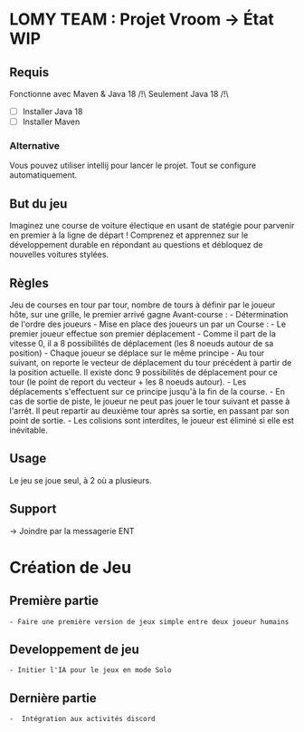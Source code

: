 # LOMY TEAM : Projet Vroom -> État WIP

## Requis

Fonctionne avec Maven & Java 18 /!\ Seulement Java 18 /!\
- [ ] Installer Java 18 
- [ ] Installer Maven

### Alternative
Vous pouvez utiliser intellij pour lancer le projet. 
Tout se configure automatiquement.


## But du jeu 
Imaginez une course de voiture électique en usant de statégie pour parvenir en premier à la ligne de départ ! Comprenez et apprennez sur le développement durable en répondant au questions et débloquez de nouvelles voitures stylées.

## Règles
Jeu de courses en tour par tour, nombre de tours à définir par le joueur hôte, sur une grille, le premier arrivé gagne
Avant-course :
    - Détermination de l'ordre des joueurs 
    - Mise en place des joueurs un par un
Course :
    - Le premier joueur effectue son premier déplacement
    - Comme il part de la vitesse 0, il a 8 possibilités de déplacement (les 8 noeuds autour de sa position)
    - Chaque joueur se déplace sur le même principe
    - Au tour suivant, on reporte le vecteur de déplacement du tour précédent à partir de la position actuelle. Il existe donc 9        possibilités de déplacement pour ce tour (le point de report du vecteur + les 8 noeuds autour).
    - Les déplacements s'effectuent sur ce principe jusqu'à la fin de la course.
    - En cas de sortie de piste, le joueur ne peut pas jouer le tour suivant et passe à l'arrêt. Il peut repartir au deuxième tour 
        après sa sortie, en passant par son point de sortie.
    - Les colisions sont interdites, le joueur est éliminé si elle est inévitable.



## Usage
Le jeu se joue seul, à 2 où a plusieurs.

## Support
-> Joindre par la messagerie ENT 

# Création de Jeu
## Première partie
    - Faire une première version de jeux simple entre deux joueur humains

## Developpement de jeu

    - Initier l'IA pour le jeux en mode Solo

## Dernière partie

    -  Intégration aux activités discord

